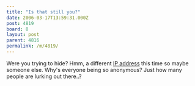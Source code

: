 ```yaml
---
title: "Is that still you?"
date: 2006-03-17T13:59:31.000Z
post: 4819
board: 8
layout: post
parent: 4816
permalink: /m/4819/
---
```

Were you trying to hide? Hmm, a different <a href="http://en.wikipedia.org/wiki/IP_Address">IP address</a> this time so maybe someone else. Why's everyone being so anonymous? Just how many people are lurking out there..?
